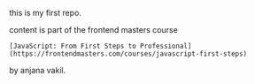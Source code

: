 this is my first repo.

content is part of the frontend masters course

    [JavaScript: From First Steps to Professional] (https://frontendmasters.com/courses/javascript-first-steps)

by anjana vakil.
